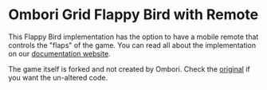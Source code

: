 # Ombori Grid Flappy Bird with Remote
This Flappy Bird implementation has the option to have a mobile remote that controls the "flaps" of the game. You can read all about the implementation on our [documentation website](https://developer.omborigrid.com/).

The game itself is forked and not created by Ombori. Check the [original](https://github.com/aaarafat/JS-Flappy-Bird) if you want the un-altered code.
